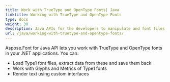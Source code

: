 ```yaml
---
title: Work with TrueType and OpenType Fonts| Java
linktitle: Working with TrueType and OpenType Fonts
type: docs
weight: 30
description: Java APIs for the developers to manipulate and font files. Find out how to work with TrueType and OpenType fonts in your Java products.
url: /java/working-with-truetype-and-opentype-fonts/
---
```


Aspose.Font for Java API lets you work with TrueType and OpenType fonts in your .NET applications. You can:

 * Load Type1 font files, extract data from these and save them back
 * Work with Glyphs and Metrics of Type1 fonts
 * Render text using custom interfaces
